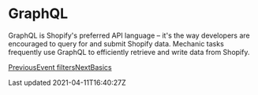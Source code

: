 # GraphQL

GraphQL is Shopify's preferred API language – it's the way developers are encouraged to query for and submit Shopify data. Mechanic tasks frequently use GraphQL to efficiently retrieve and write data from Shopify.

[PreviousEvent filters](/platform/events/filters)[NextBasics](/platform/graphql/basics)

Last updated 2021-04-11T16:40:27Z